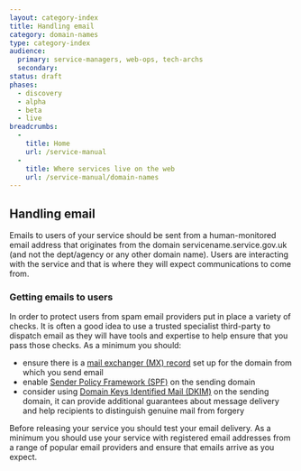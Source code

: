 ```yaml
---
layout: category-index
title: Handling email
category: domain-names
type: category-index
audience:
  primary: service-managers, web-ops, tech-archs
  secondary: 
status: draft
phases:
  - discovery
  - alpha
  - beta
  - live
breadcrumbs:
  -
    title: Home
    url: /service-manual
  -
    title: Where services live on the web
    url: /service-manual/domain-names
---
```


## Handling email

Emails to users of your service should be sent from a human-monitored email address that originates from the
domain servicename.service.gov.uk (and not the dept/agency or any other domain name). Users are interacting
with the service and that is where they will expect communications to come from.

### Getting emails to users

In order to protect users from spam email providers put in place a variety of checks. It is often a good idea
to use a trusted specialist third-party to dispatch email as they will have tools and expertise to help ensure
that you pass those checks. As a minimum you should:

* ensure there is a [mail exchanger (MX) record](http://en.wikipedia.org/wiki/MX_record) set up for the domain from which you send email
* enable [Sender Policy Framework (SPF)](http://en.wikipedia.org/wiki/Sender_Policy_Framework) on the sending domain
* consider using [Domain Keys Identified Mail (DKIM)](http://en.wikipedia.org/wiki/DomainKeys_Identified_Mail) on the sending domain, it can provide additional guarantees about message delivery and help recipients to distinguish genuine mail from forgery

Before releasing your service you should test your email delivery. As a minimum you should use your service with
registered email addresses from a range of popular email providers and ensure that emails arrive as you expect.
